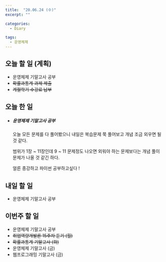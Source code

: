 ```yaml
---
title:  "20.06.24 (수)"
excerpt: ""

categories:
  - Diary

tags:
  - 운영체제
---
```


## 오늘 할 일 (계획)

- 운영체제 기말고사 공부
- ~~확률과통계 과제 제출~~
- ~~계절학기 수강료 납부~~

## 오늘 한 일

- ##### 운영체제 기말고사 공부

  오늘 모든 문제를 다 풀어봤으니 내일은 복습문제 쭉 풀어보고 개념 조금 외우면 될 것 같다.

  범위가 1장 ~ 11장인데 9 ~ 11 문제정도 나오면 외워야 하는 문제보다는 개념 풀이 문제가 나올 것 같긴 하다.
  
  얼른 종강하고 파이썬 공부하고싶다 !


## 내일 할 일

- 운영체제 기말고사 공부

## 이번주 할 일

- 운영체제 기말고사 공부
- ~~취업역량개발론 15주차 듣기 (월)~~
- ~~확률과통계 기말고사 (화)~~
- 운영체제 기말고사 (금)
- 웹프로그래밍 기말고사 (금)
